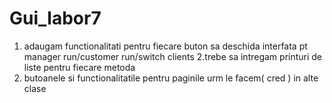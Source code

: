 # Gui_labor7
1. adaugam functionalitati pentru fiecare buton sa deschida interfata pt manager run/customer run/switch clients
2.trebe sa intregam printuri de liste pentru fiecare metoda
3. butoanele si functionalitatile pentru paginile urm le facem( cred ) in alte clase
